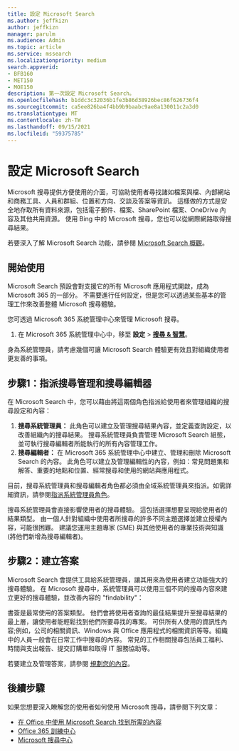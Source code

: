 ```yaml
---
title: 設定 Microsoft Search
ms.author: jeffkizn
author: jeffkizn
manager: parulm
ms.audience: Admin
ms.topic: article
ms.service: mssearch
ms.localizationpriority: medium
search.appverid:
- BFB160
- MET150
- MOE150
description: 第一次設定 Microsoft Search。
ms.openlocfilehash: b1ddc3c32036b1fe3b86d38926bec86f626736f4
ms.sourcegitcommit: ca5ee826ba4f4bb9b9baabc9ae8a130011c2a3d0
ms.translationtype: MT
ms.contentlocale: zh-TW
ms.lasthandoff: 09/15/2021
ms.locfileid: "59375785"
---
```

# <a name="set-up-microsoft-search"></a>設定 Microsoft Search

Microsoft 搜尋提供方便使用的介面，可協助使用者尋找諸如檔案與檔、內部網站和商務工具、人員和群組、位置和方向、交談及答案等資訊。 這樣做的方式是安全地存取所有資料來源，包括電子郵件、檔案、SharePoint 檔案、OneDrive 內容及其他共用資源。 使用 Bing 中的 Microsoft 搜尋，您也可以從網際網路取得搜尋結果。

若要深入了解 Microsoft Search 功能，請參閱 [Microsoft Search 概觀](overview-microsoft-search.md)。

## <a name="get-started"></a>開始使用

Microsoft Search 預設會對支援它的所有 Microsoft 應用程式開啟，成為 Microsoft 365 的一部分。 不需要進行任何設定，但是您可以透過某些基本的管理工作來改善整體 Microsoft 搜尋體驗。

您可透過 Microsoft 365 系統管理中心來管理 Microsoft 搜尋。

1. 在 Microsoft 365 系統管理中心中，移至 **設定**  >  [**搜尋 & 智慧**](https://admin.microsoft.com/Adminportal/Home#/MicrosoftSearch)。

身為系統管理員，請考慮幾個可讓 Microsoft Search 體驗更有效且對組織使用者更友善的事項。

## <a name="step-1-assign-search-admin-and-search-editor"></a>步驟1：指派搜尋管理和搜尋編輯器

在 Microsoft Search 中，您可以藉由將這兩個角色指派給使用者來管理組織的搜尋設定和內容：

1. **搜尋系統管理員：** 此角色可以建立及管理搜尋結果內容，並定義查詢設定，以改善組織內的搜尋結果。 搜尋系統管理員負責管理 Microsoft Search 組態，並可執行搜尋編輯者所能執行的所有內容管理工作。
2. **搜尋編輯者：** 在 Microsoft 365 系統管理中心中建立、管理和刪除 Microsoft Search 的內容。 此角色可以建立及管理編輯性的內容，例如：常見問題集和解答、重要的地點和位置、經常搜尋和使用的網站與應用程式。

目前，搜尋系統管理員和搜尋編輯者角色都必須由全域系統管理員來指派。如需詳細資訊，請參閱[指派系統管理員角色](/office365/admin/add-users/assign-admin-roles?view=o365-worldwide)。

搜尋系統管理員會直接影響使用者的搜尋體驗。 這包括選擇想要呈現給使用者的結果類型。 由一個人針對組織中使用者所搜尋的許多不同主題選擇並建立授權內容，可能很困難。 建議您運用主題專家 (SME) 與其他使用者的專業技術與知識 (將他們新增為搜尋編輯者)。

## <a name="step-2-create-answers"></a>步驟2：建立答案

Microsoft Search 會提供工具給系統管理員，讓其用來為使用者建立功能強大的搜尋體驗。 在 Microsoft 搜尋中，系統管理員可以使用三個不同的搜尋內容來建立更好的搜尋體驗，並改善內容的 "findability"：

書簽是最常使用的答案類型。 他們會將使用者查詢的最佳結果提升至搜尋結果的最上層，讓使用者能輕鬆找到他們所要尋找的專案。
可供所有人使用的資訊性內容;例如，公司的相關資訊、Windows 與 Office 應用程式的相關資訊等等。組織中的人員一般會在日常工作中搜尋的內容。 常見的工作相關搜尋包括員工福利、時間與支出報告、提交訂購單和取得 IT 服務協助等。

若要建立及管理答案，請參閱 [規劃您的內容](plan-your-content.md)。

## <a name="next-steps"></a>後續步驟

如果您想要深入瞭解您的使用者如何使用 Microsoft 搜尋，請參閱下列文章：

- [在 Office 中使用 Microsoft Search 找到所需的內容](https://support.office.com/article/find-what-you-need-with-microsoft-search-in-office-2457d4d8-48a8-4ad4-ab89-5a0657aa8446)
- [Office 365 訓練中心](https://support.office.com/office-training-center)
- [Microsoft 搜尋中心](https://support.office.com/article/-working-title-microsoft-search-center-b8bf5a2c-7515-40a9-9a6a-b8ed382c86bc)